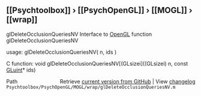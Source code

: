 ## [[Psychtoolbox]] &#8250; [[PsychOpenGL]] &#8250; [[MOGL]] &#8250; [[wrap]]

glDeleteOcclusionQueriesNV  Interface to [OpenGL](OpenGL) function glDeleteOcclusionQueriesNV  
  
usage:  glDeleteOcclusionQueriesNV( n, ids )  
  
C function:  void glDeleteOcclusionQueriesNV[(GLsizei]((GLsizei) n, const [GLuint](GLuint)\* ids)  




<div class="code_header" style="text-align:right;">
  <span style="float:left;">Path&nbsp;&nbsp;</span> <span class="counter">Retrieve <a href=
  "https://raw.github.com/Psychtoolbox-3/Psychtoolbox-3/beta/Psychtoolbox/PsychOpenGL/MOGL/wrap/glDeleteOcclusionQueriesNV.m">current version from GitHub</a> | View <a href=
  "https://github.com/Psychtoolbox-3/Psychtoolbox-3/commits/beta/Psychtoolbox/PsychOpenGL/MOGL/wrap/glDeleteOcclusionQueriesNV.m">changelog</a></span>
</div>
<div class="code">
  <code>Psychtoolbox/PsychOpenGL/MOGL/wrap/glDeleteOcclusionQueriesNV.m</code>
</div>

